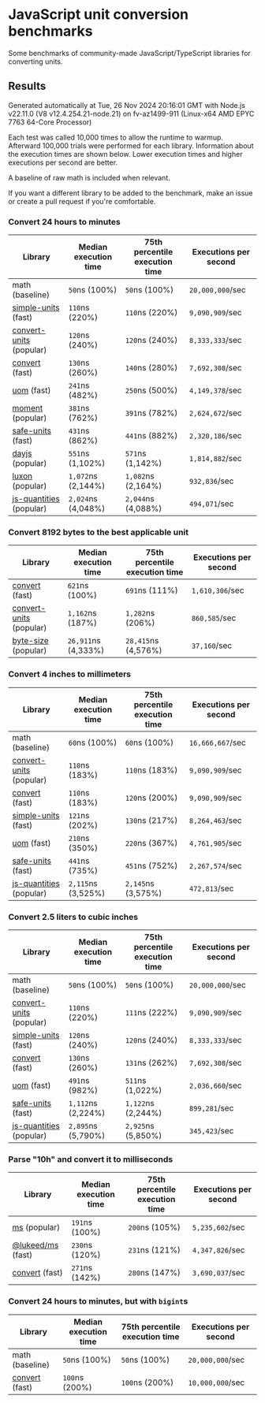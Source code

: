 # JavaScript unit conversion benchmarks

Some benchmarks of community-made JavaScript/TypeScript libraries for converting units.

## Results

<!-- beginblock(results) -->

Generated automatically at Tue, 26 Nov 2024 20:16:01 GMT with Node.js v22.11.0 (V8 v12.4.254.21-node.21) on fv-az1499-911 (Linux-x64 AMD EPYC 7763 64-Core Processor)

Each test was called 10,000 times to allow the runtime to warmup.
Afterward 100,000 trials were performed for each library.
Information about the execution times are shown below.
Lower execution times and higher executions per second are better.

A baseline of raw math is included when relevant.

If you want a different library to be added to the benchmark, make an issue or create a pull request if you're comfortable.

### Convert 24 hours to minutes

| Library                                                            | Median execution time | 75th percentile execution time | Executions per second |
| ------------------------------------------------------------------ | --------------------- | ------------------------------ | --------------------- |
| math (baseline)                                                    | `50`ns (100%)         | `50`ns (100%)                  | `20,000,000`/sec      |
| [simple-units](https://npmjs.com/package/simple-units) (fast)      | `110`ns (220%)        | `110`ns (220%)                 | `9,090,909`/sec       |
| [convert-units](https://npmjs.com/package/convert-units) (popular) | `120`ns (240%)        | `120`ns (240%)                 | `8,333,333`/sec       |
| [convert](https://npmjs.com/package/convert) (fast)                | `130`ns (260%)        | `140`ns (280%)                 | `7,692,308`/sec       |
| [uom](https://npmjs.com/package/uom) (fast)                        | `241`ns (482%)        | `250`ns (500%)                 | `4,149,378`/sec       |
| [moment](https://npmjs.com/package/moment) (popular)               | `381`ns (762%)        | `391`ns (782%)                 | `2,624,672`/sec       |
| [safe-units](https://npmjs.com/package/safe-units) (fast)          | `431`ns (862%)        | `441`ns (882%)                 | `2,320,186`/sec       |
| [dayjs](https://npmjs.com/package/dayjs) (popular)                 | `551`ns (1,102%)      | `571`ns (1,142%)               | `1,814,882`/sec       |
| [luxon](https://npmjs.com/package/luxon) (popular)                 | `1,072`ns (2,144%)    | `1,082`ns (2,164%)             | `932,836`/sec         |
| [js-quantities](https://npmjs.com/package/js-quantities) (popular) | `2,024`ns (4,048%)    | `2,044`ns (4,088%)             | `494,071`/sec         |

### Convert 8192 bytes to the best applicable unit

| Library                                                            | Median execution time | 75th percentile execution time | Executions per second |
| ------------------------------------------------------------------ | --------------------- | ------------------------------ | --------------------- |
| [convert](https://npmjs.com/package/convert) (fast)                | `621`ns (100%)        | `691`ns (111%)                 | `1,610,306`/sec       |
| [convert-units](https://npmjs.com/package/convert-units) (popular) | `1,162`ns (187%)      | `1,282`ns (206%)               | `860,585`/sec         |
| [byte-size](https://npmjs.com/package/byte-size) (popular)         | `26,911`ns (4,333%)   | `28,415`ns (4,576%)            | `37,160`/sec          |

### Convert 4 inches to millimeters

| Library                                                            | Median execution time | 75th percentile execution time | Executions per second |
| ------------------------------------------------------------------ | --------------------- | ------------------------------ | --------------------- |
| math (baseline)                                                    | `60`ns (100%)         | `60`ns (100%)                  | `16,666,667`/sec      |
| [convert-units](https://npmjs.com/package/convert-units) (popular) | `110`ns (183%)        | `110`ns (183%)                 | `9,090,909`/sec       |
| [convert](https://npmjs.com/package/convert) (fast)                | `110`ns (183%)        | `120`ns (200%)                 | `9,090,909`/sec       |
| [simple-units](https://npmjs.com/package/simple-units) (fast)      | `121`ns (202%)        | `130`ns (217%)                 | `8,264,463`/sec       |
| [uom](https://npmjs.com/package/uom) (fast)                        | `210`ns (350%)        | `220`ns (367%)                 | `4,761,905`/sec       |
| [safe-units](https://npmjs.com/package/safe-units) (fast)          | `441`ns (735%)        | `451`ns (752%)                 | `2,267,574`/sec       |
| [js-quantities](https://npmjs.com/package/js-quantities) (popular) | `2,115`ns (3,525%)    | `2,145`ns (3,575%)             | `472,813`/sec         |

### Convert 2.5 liters to cubic inches

| Library                                                            | Median execution time | 75th percentile execution time | Executions per second |
| ------------------------------------------------------------------ | --------------------- | ------------------------------ | --------------------- |
| math (baseline)                                                    | `50`ns (100%)         | `50`ns (100%)                  | `20,000,000`/sec      |
| [convert-units](https://npmjs.com/package/convert-units) (popular) | `110`ns (220%)        | `111`ns (222%)                 | `9,090,909`/sec       |
| [simple-units](https://npmjs.com/package/simple-units) (fast)      | `120`ns (240%)        | `120`ns (240%)                 | `8,333,333`/sec       |
| [convert](https://npmjs.com/package/convert) (fast)                | `130`ns (260%)        | `131`ns (262%)                 | `7,692,308`/sec       |
| [uom](https://npmjs.com/package/uom) (fast)                        | `491`ns (982%)        | `511`ns (1,022%)               | `2,036,660`/sec       |
| [safe-units](https://npmjs.com/package/safe-units) (fast)          | `1,112`ns (2,224%)    | `1,122`ns (2,244%)             | `899,281`/sec         |
| [js-quantities](https://npmjs.com/package/js-quantities) (popular) | `2,895`ns (5,790%)    | `2,925`ns (5,850%)             | `345,423`/sec         |

### Parse "10h" and convert it to milliseconds

| Library                                                   | Median execution time | 75th percentile execution time | Executions per second |
| --------------------------------------------------------- | --------------------- | ------------------------------ | --------------------- |
| [ms](https://npmjs.com/package/ms) (popular)              | `191`ns (100%)        | `200`ns (105%)                 | `5,235,602`/sec       |
| [@lukeed/ms](https://npmjs.com/package/@lukeed/ms) (fast) | `230`ns (120%)        | `231`ns (121%)                 | `4,347,826`/sec       |
| [convert](https://npmjs.com/package/convert) (fast)       | `271`ns (142%)        | `280`ns (147%)                 | `3,690,037`/sec       |

### Convert 24 hours to minutes, but with `bigint`s

| Library                                             | Median execution time | 75th percentile execution time | Executions per second |
| --------------------------------------------------- | --------------------- | ------------------------------ | --------------------- |
| math (baseline)                                     | `50`ns (100%)         | `50`ns (100%)                  | `20,000,000`/sec      |
| [convert](https://npmjs.com/package/convert) (fast) | `100`ns (200%)        | `100`ns (200%)                 | `10,000,000`/sec      |

<!-- endblock(results) -->
